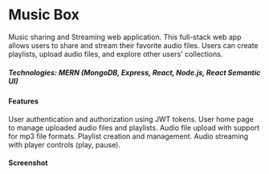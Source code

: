 
# Music Box

Music sharing and Streaming web application.
This full-stack web app allows users to share and stream their favorite audio files. Users can create playlists, upload audio files, and explore other users' collections.

##### Technologies: MERN (MongoDB, Express, React, Node.js, React Semantic UI)


#### Features
User authentication and authorization using JWT tokens.
User home page to manage uploaded audio files and playlists.
Audio file upload with support for mp3 file formats.
Playlist creation and management.
Audio streaming with player controls (play, pause).

#### Screenshot

